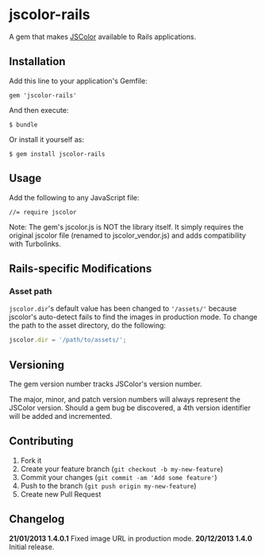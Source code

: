 # jscolor-rails

A gem that makes [JSColor](http://jscolor.com/) available to Rails applications.

## Installation

Add this line to your application's Gemfile:

    gem 'jscolor-rails'

And then execute:

    $ bundle

Or install it yourself as:

    $ gem install jscolor-rails

## Usage

Add the following to any JavaScript file:

    //= require jscolor
    
Note: The gem's jscolor.js is NOT the library itself. It simply requires the original jscolor file (renamed to jscolor\_vendor.js) and adds compatibility with Turbolinks.
    
## Rails-specific Modifications
    
### Asset path

`jscolor.dir`'s default value has been changed to `'/assets/'` because jscolor's auto-detect fails to find the images in production mode. To change the path to the asset directory, do the following:

````javascript
jscolor.dir = '/path/to/assets/';
````

## Versioning

The gem version number tracks JSColor's version number.

The major, minor, and patch version numbers will always represent the JSColor version. Should a gem bug be discovered, a 4th version identifier will be added and incremented.

## Contributing

1. Fork it
2. Create your feature branch (`git checkout -b my-new-feature`)
3. Commit your changes (`git commit -am 'Add some feature'`)
4. Push to the branch (`git push origin my-new-feature`)
5. Create new Pull Request

## Changelog

__21/01/2013 1.4.0.1__ Fixed image URL in production mode.
__20/12/2013 1.4.0__ Initial release.
